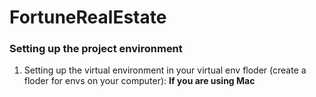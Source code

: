 # FortuneRealEstate

<h3> Setting up the project environment </h3>

1. Setting up the virtual environment in your virtual env floder (create a floder for envs on your computer):
    <b>If you are using Mac</b>
